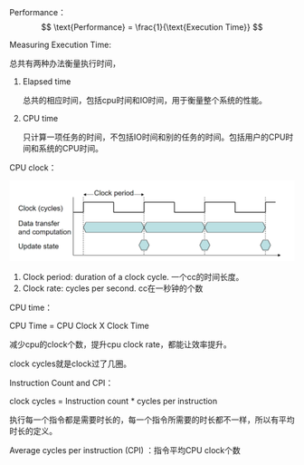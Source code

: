 Performance：
$$
\text{Performance} = \frac{1}{\text{Execution Time}}
$$


Measuring Execution Time:

总共有两种办法衡量执行时间，

1. Elapsed time

   总共的相应时间，包括cpu时间和IO时间，用于衡量整个系统的性能。

2. CPU time

   只计算一项任务的时间，不包括IO时间和别的任务的时间。包括用户的CPU时间和系统的CPU时间。

   





CPU clock：

![image-20211101143332561](image-20211101143332561.png)

1. Clock period: duration of a clock cycle. 一个cc的时间长度。
2. Clock rate: cycles per second. cc在一秒钟的个数



CPU time：

CPU Time = CPU Clock X Clock Time

减少cpu的clock个数，提升cpu clock rate，都能让效率提升。



clock cycles就是clock过了几圈。



Instruction Count and CPI：

clock cycles = Instruction count * cycles per instruction 

执行每一个指令都是需要时长的，每一个指令所需要的时长都不一样，所以有平均时长的定义。

Average cycles per instruction (CPI) ：指令平均CPU clock个数





